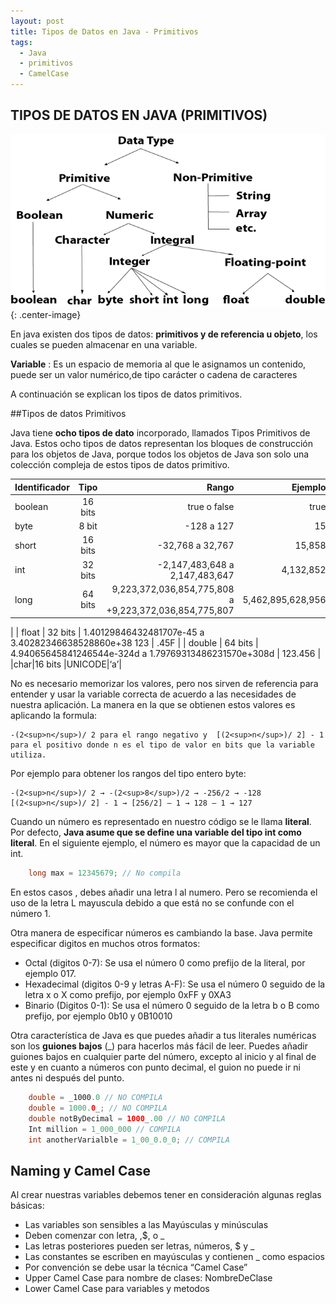 ```yaml
---
layout: post
title: Tipos de Datos en Java - Primitivos
tags:
  - Java
  - primitivos
  - CamelCase
---
```


## TIPOS DE DATOS EN JAVA (PRIMITIVOS)

![Data types](/images/java-data-types.png "Data types"){: .center-image}




En java existen dos tipos de datos: **primitivos y de referencia u objeto**, los cuales se pueden almacenar en una variable.

**Variable**
: Es un espacio de memoria al que le asignamos un contenido, puede ser un valor numérico,de tipo carácter o cadena de caracteres

A continuación se explican los tipos de datos primitivos.

##Tipos de datos Primitivos

Java tiene **ocho tipos de dato** incorporado, llamados Tipos Primitivos de Java. Estos ocho tipos de datos representan los bloques de construcción para los objetos de Java, porque todos los objetos de Java son solo una colección compleja de estos tipos de datos primitivo.

| Identificador | Tipo | Rango | Ejemplo
|:--------|:-------:|--------:|--------:|
| boolean   | 16 bits | true o false  |  true   |
| byte   |   8 bit  | -128 a 127   |   15  |
| short  |  16 bits  |  -32,768 a 32,767   |  15,858   |
| int   |  32 bits  | -2,147,483,648 a 2,147,483,647   |  4,132,852   |
| long   |  64 bits  |  9,223,372,036,854,775,808 a +9,223,372,036,854,775,807  |   5,462,895,628,956
  |
| float   | 32 bits  |  1.40129846432481707e-45 a 3.40282346638528860e+38
123  |  .45F   |
| double   |  64 bits  |  4.94065645841246544e-324d a 1.79769313486231570e+308d  |  123.456   |
|char|16 bits |UNICODE|‘a’|

No es necesario memorizar los valores, pero nos sirven de referencia para entender y usar la variable correcta de acuerdo a las necesidades de nuestra aplicación. La manera en la que se obtienen estos valores es aplicando la formula:
    
    -(2<sup>n</sup>)/ 2 para el rango negativo y  [(2<sup>n</sup>)/ 2] - 1 para el positivo donde n es el tipo de valor en bits que la variable utiliza. 

Por ejemplo para obtener los rangos del tipo entero byte: 

    -(2<sup>n</sup>)/ 2 → -(2<sup>8</sup>)/2 → -256/2 → -128
	[(2<sup>n</sup>)/ 2] - 1 → [256/2] – 1 → 128 – 1 → 127

Cuando  un número es representado en nuestro código se le llama **literal**. Por defecto, **Java asume que se define una variable del tipo int como literal**. En el siguiente ejemplo, el número es mayor que  la capacidad de un int.

```java
    long max = 12345679; // No compila
```
En estos casos , debes añadir una letra l al numero. Pero se recomienda el uso de la letra L mayuscula debido a que está no se confunde con el número 1.

Otra manera de especificar números es cambiando la base. Java permite especificar digitos en muchos otros formatos:


* Octal (digitos 0-7): Se usa el número 0 como prefijo de la literal, por ejemplo 017.
* Hexadecimal (digitos 0-9 y letras A-F): Se usa el número 0 seguido de la letra x o X como prefijo, por ejemplo 0xFF y 0XA3
* Binario (Digitos 0-1): Se usa el número 0 seguido de la letra b o B como prefijo, por ejemplo 0b10 y 0B10010

Otra característica de Java es que puedes añadir a tus literales numéricas son los **guiones bajos** (_) para hacerlos más fácil de leer. Puedes añadir guiones bajos en cualquier parte del número, excepto al inicio y al final de este y en cuanto a números con punto decimal, el guion no puede ir ni antes ni después del punto.

```java
    double = _1000.0 // NO COMPILA
	double = 1000.0_; // NO COMPILA
	double notByDecimal = 1000_.00 // NO COMPILA
	Int million = 1_000_000 // COMPILA
	int anotherVarialble = 1_00_0.0_0; // COMPILA

```

## Naming y Camel Case

Al crear nuestras variables debemos tener en consideración algunas reglas básicas:

* Las variables son sensibles a las Mayúsculas y minúsculas
* Deben comenzar con letra, ,$, o _
* Las letras posteriores pueden ser letras, números, $ y _
* Las constantes se escriben en mayúsculas y contienen _ como espacios
* Por convención se debe usar la técnica “Camel Case”
* Upper Camel Case para nombre de clases: NombreDeClase
* Lower Camel Case para variables y metodos








